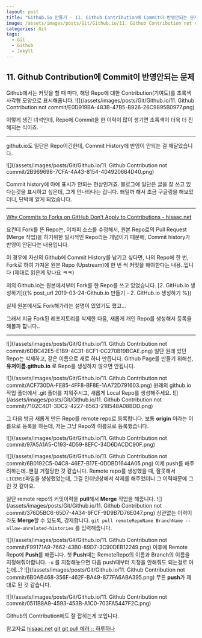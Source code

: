```yaml
---
layout: post
title: "Github.io 만들기 - 11. Github Contribution에 Commit이 반영안되는 문제"
image: /assets/images/posts/Git/Github.io/11. Github Contribution not commit/E0D919BA-483B-47B5-B926-26C9895B0977.png
categories: Git
tags:
  - Git
  - Github
  - Jekyll
---
```




## 11. Github Contribution에 Commit이 반영안되는 문제

Github에서는 커밋을 할 때 마다, 해당 Repo에 대한 Contribution(기여도)를 초록색 사각형 모양으로 표시해줍니다.
![](/assets/images/posts/Git/Github.io/11. Github Contribution not commit/E0D919BA-483B-47B5-B926-26C9895B0977.png)

이렇게 생긴 녀석인데, Repo에 Commit을 한 이력이 많이 생기면
초록색이 더욱 더 진해지는 식이죠.

- - - -


github.io도 일단은 Repo이긴한데, Commit History에 반영이 안되는 걸 깨달았습니다.

![](/assets/images/posts/Git/Github.io/11. Github Contribution not commit/2B969698-7CFA-4A43-8154-404920664D40.png)

Commit history에 아예 표시가 안되는 현상인거죠.
블로그에 일단은 글을 잘 쓰고 있다는것을 표시하고 싶은데, 그게 안나타나는 겁니다.
왜일까 해서 조금 구글링을 해보았더니, 단박에 알게 되었습니다.



- - - -
[Why Commits to Forks on GitHub Don’t Apply to Contributions - hisaac.net](https://hisaac.net/2016/11/12/why-commits-to-forks-on-github-dont-count-toward-contributions/)

요컨데 Fork를 뜬 Repo는, 어차피 소스를 수정해서, 원본 Repo로의 Pull Request (Merge 작업)을 하기위한 일시적인 Repo라는 개념이기 때문에, Commit  history가 반영이 안된다는 내용입니다.

이 경우에 자신의 Github에 Commit History를 남기고 싶다면, 나의 Repo에 한 번, Fork로 하여 가져온 원본 Repo (Upstream)에 한 번 씩 커밋을 해야한다는 내용..입니다
(제대로 읽은게 맞나요 ㅋㅋ)

저의 Github.io는 원본에서부터 Fork를 한 Repo를 쓰고 있었습니다.
[2. GitHub.io 생성하기]({% post_url 2019-03-24-Github.io 만들기 - 2. GitHub.io 생성하기 %})

실제 원본에서도 Fork해가라는 설명이 있었기도 했고…

그래서 지금 Fork된 레포지토리를 삭제한 다음, 새롭게 개인 Repo를 생성해서 등록을 해볼까 합니다..
- - - -
![](/assets/images/posts/Git/Github.io/11. Github Contribution not commit/6DBC42E5-E1B9-4C31-8CF1-0C270B19BCAE.png)
일단 원래 있던 Repo는 삭제하고, 같은 이름으로 새로 하나 만듭니다.
Github Page를 만들기 위해선, **유저이름.github.io** 로 Repo를 생성하지 않으면 안됩니다.

![](/assets/images/posts/Git/Github.io/11. Github Contribution not commit/ACF730DA-FE85-4FF8-BF8E-1AA72D791603.png)
원래의 github.io 작업 폴더에서 .git 폴더를 지워주시고, 새롭게 Local Repo를 생성해주세요.
![](/assets/images/posts/Git/Github.io/11. Github Contribution not commit/7102C4D1-3DC2-4227-8563-218548A08BDD.png)

그 다음 방금 새롭게 만든 Repo를 remote repo로 등록합니다.
보통  **origin** 이라는 이름으로 등록을 하는데, 저는 그냥  Repo의 이름으로 등록했습니다.

![](/assets/images/posts/Git/Github.io/11. Github Contribution not commit/97A5A1A5-C193-4D59-8EFC-34D6DACDC90F.png)

![](/assets/images/posts/Git/Github.io/11. Github Contribution not commit/6B0192C5-04C8-46E7-B17E-0DDBD1644A05.png)
이제 push를 해주려하는데..왠걸 거절당한 것 같습니다.
Remote repo를 생성했을 때, 잘못해서 `LICENSE`파일을 생성했었는데, 그걸 인터넷상에서 삭제를 해주었더니
그 이력때문에 그런 것 같아요.

일단 remote repo의 커밋이력을 **pull**해서 **Merge** 작업을 해줍니다.
![](/assets/images/posts/Git/Github.io/11. Github Contribution not commit/376D5BC6-65D7-4A34-9FCF-9D9B7D76E047.png)
상관없는 이력이라도 **Merge**할 수 있도록, 강제합니다.
`git pull remoteRepoName BranchName --allow-unrelated-histories`
를 입력해줍니다.

![](/assets/images/posts/Git/Github.io/11. Github Contribution not commit/F99171A9-7662-43B0-89D7-3C90DEB12249.png)
이후에 Remote Repo에 **Push**를 해줍니다.
첫 **Push**때는 RemoteRepo의 이름과 Branch의 이름을 지정해줘야합니다.
`-u` 를 지정해놓으면 다음 push때부터 지정을 안해줘도 되는걸로 아는데…?
![](/assets/images/posts/Git/Github.io/11. Github Contribution not commit/6B0AB468-356F-462F-BA49-877FA6ABA395.png)
무튼 **push**가 제대로 된 것 같습니다.

![](/assets/images/posts/Git/Github.io/11. Github Contribution not commit/0511B8A9-4593-453B-A1C0-703FA5447F2C.png)

Github의 Contribution에도 잘 잡히는게 보입니다.



참고자료
[hisaac.net](https://hisaac.net/2016/11/12/why-commits-to-forks-on-github-dont-count-toward-contributions/)
[git git pull 에러 :: 하루하나](https://cpdev.tistory.com/51)

